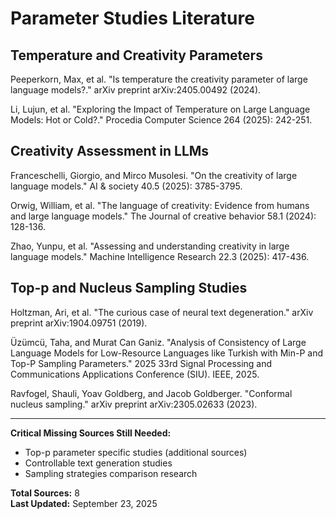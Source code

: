 # Parameter Studies Literature

## Temperature and Creativity Parameters

Peeperkorn, Max, et al. "Is temperature the creativity parameter of large language models?." arXiv preprint arXiv:2405.00492 (2024).

Li, Lujun, et al. "Exploring the Impact of Temperature on Large Language Models: Hot or Cold?." Procedia Computer Science 264 (2025): 242-251.

## Creativity Assessment in LLMs

Franceschelli, Giorgio, and Mirco Musolesi. "On the creativity of large language models." AI & society 40.5 (2025): 3785-3795.

Orwig, William, et al. "The language of creativity: Evidence from humans and large language models." The Journal of creative behavior 58.1 (2024): 128-136.

Zhao, Yunpu, et al. "Assessing and understanding creativity in large language models." Machine Intelligence Research 22.3 (2025): 417-436.

## Top-p and Nucleus Sampling Studies

Holtzman, Ari, et al. "The curious case of neural text degeneration." arXiv preprint arXiv:1904.09751 (2019).

Üzümcü, Taha, and Murat Can Ganiz. "Analysis of Consistency of Large Language Models for Low-Resource Languages like Turkish with Min-P and Top-P Sampling Parameters." 2025 33rd Signal Processing and Communications Applications Conference (SIU). IEEE, 2025.

Ravfogel, Shauli, Yoav Goldberg, and Jacob Goldberger. "Conformal nucleus sampling." arXiv preprint arXiv:2305.02633 (2023).

---

**Critical Missing Sources Still Needed:**
- Top-p parameter specific studies (additional sources)
- Controllable text generation studies
- Sampling strategies comparison research

**Total Sources:** 8  
**Last Updated:** September 23, 2025